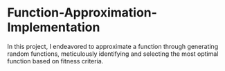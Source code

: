 # Function-Approximation-Implementation
In this project, I endeavored to approximate a function through generating random functions, meticulously
identifying and selecting the most optimal function based on fitness criteria.
